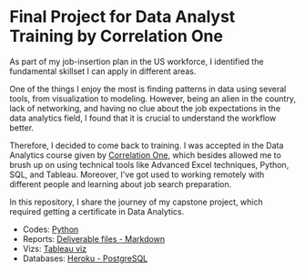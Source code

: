 # Final Project for Data Analyst Training by Correlation One

As part of my job-insertion plan in the US workforce, I identified the fundamental skillset I can apply in different areas.
  
One of the things I enjoy the most is finding patterns in data using several tools, from visualization to modeling. However, being an alien in the country, lack of networking, and having no clue about the job expectations in the data analytics field, I found that it is crucial to understand the workflow better.

Therefore, I decided to come back to training. I was accepted in the Data Analytics course given by [Correlation One](https://www.correlation-one.com/), which besides allowed me to brush up on using technical tools like Advanced Excel techniques, Python, SQL, and Tableau. Moreover, I've got used to working remotely with different people and learning about job search preparation.

In this repository, I share the journey of my capstone project, which required getting a certificate in Data Analytics.

- Codes: [Python](https://github.com/aliglara/capstone-c1-DA/tree/main/codes)
- Reports: [Deliverable files - Markdown](https://github.com/aliglara/capstone-c1-DA/tree/main/deliverables)
- Vizs: [Tableau viz](https://public.tableau.com/views/c1_capstone/Story1?:language=en-US&publish=yes&:display_count=n&:origin=viz_share_link)
- Databases: [Heroku - PostgreSQL](https://dashboard.heroku.com/apps/c1-capstone)
